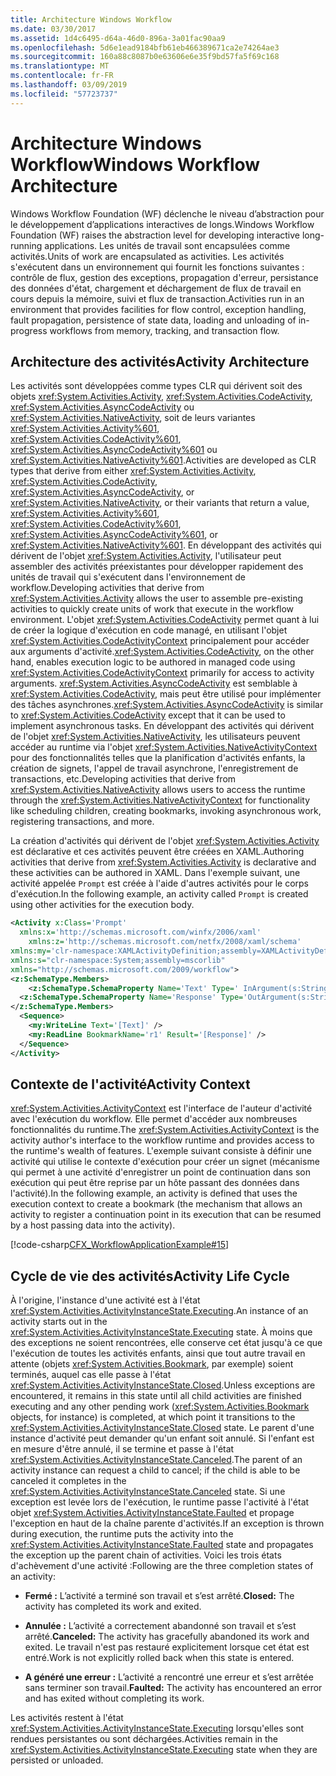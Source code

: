 ```yaml
---
title: Architecture Windows Workflow
ms.date: 03/30/2017
ms.assetid: 1d4c6495-d64a-46d0-896a-3a01fac90aa9
ms.openlocfilehash: 5d6e1ead9184bfb61eb466389671ca2e74264ae3
ms.sourcegitcommit: 160a88c8087b0e63606e6e35f9bd57fa5f69c168
ms.translationtype: MT
ms.contentlocale: fr-FR
ms.lasthandoff: 03/09/2019
ms.locfileid: "57723737"
---
```

# <a name="windows-workflow-architecture"></a><span data-ttu-id="0e07a-102">Architecture Windows Workflow</span><span class="sxs-lookup"><span data-stu-id="0e07a-102">Windows Workflow Architecture</span></span>
<span data-ttu-id="0e07a-103">Windows Workflow Foundation (WF) déclenche le niveau d’abstraction pour le développement d’applications interactives de longs.</span><span class="sxs-lookup"><span data-stu-id="0e07a-103">Windows Workflow Foundation (WF) raises the abstraction level for developing interactive long-running applications.</span></span> <span data-ttu-id="0e07a-104">Les unités de travail sont encapsulées comme activités.</span><span class="sxs-lookup"><span data-stu-id="0e07a-104">Units of work are encapsulated as activities.</span></span> <span data-ttu-id="0e07a-105">Les activités s'exécutent dans un environnement qui fournit les fonctions suivantes : contrôle de flux, gestion des exceptions, propagation d'erreur, persistance des données d'état, chargement et déchargement de flux de travail en cours depuis la mémoire, suivi et flux de transaction.</span><span class="sxs-lookup"><span data-stu-id="0e07a-105">Activities run in an environment that provides facilities for flow control, exception handling, fault propagation, persistence of state data, loading and unloading of in-progress workflows from memory, tracking, and transaction flow.</span></span>  
  
## <a name="activity-architecture"></a><span data-ttu-id="0e07a-106">Architecture des activités</span><span class="sxs-lookup"><span data-stu-id="0e07a-106">Activity Architecture</span></span>  
 <span data-ttu-id="0e07a-107">Les activités sont développées comme types CLR qui dérivent soit des objets <xref:System.Activities.Activity>, <xref:System.Activities.CodeActivity>, <xref:System.Activities.AsyncCodeActivity> ou <xref:System.Activities.NativeActivity>, soit de leurs variantes <xref:System.Activities.Activity%601>, <xref:System.Activities.CodeActivity%601>, <xref:System.Activities.AsyncCodeActivity%601> ou <xref:System.Activities.NativeActivity%601>.</span><span class="sxs-lookup"><span data-stu-id="0e07a-107">Activities are developed as CLR types that derive from either <xref:System.Activities.Activity>, <xref:System.Activities.CodeActivity>, <xref:System.Activities.AsyncCodeActivity>, or <xref:System.Activities.NativeActivity>, or their variants that return a value, <xref:System.Activities.Activity%601>, <xref:System.Activities.CodeActivity%601>, <xref:System.Activities.AsyncCodeActivity%601>, or <xref:System.Activities.NativeActivity%601>.</span></span> <span data-ttu-id="0e07a-108">En développant des activités qui dérivent de l'objet <xref:System.Activities.Activity>, l'utilisateur peut assembler des activités préexistantes pour développer rapidement des unités de travail qui s'exécutent dans l'environnement de workflow.</span><span class="sxs-lookup"><span data-stu-id="0e07a-108">Developing activities that derive from <xref:System.Activities.Activity> allows the user to assemble pre-existing activities to quickly create units of work that execute in the workflow environment.</span></span> <span data-ttu-id="0e07a-109">L'objet <xref:System.Activities.CodeActivity> permet quant à lui de créer la logique d'exécution en code managé, en utilisant l'objet <xref:System.Activities.CodeActivityContext> principalement pour accéder aux arguments d'activité.</span><span class="sxs-lookup"><span data-stu-id="0e07a-109"><xref:System.Activities.CodeActivity>, on the other hand, enables execution logic to be authored in managed code using <xref:System.Activities.CodeActivityContext> primarily for access to activity arguments.</span></span> <span data-ttu-id="0e07a-110"><xref:System.Activities.AsyncCodeActivity> est semblable à <xref:System.Activities.CodeActivity>, mais peut être utilisé pour implémenter des tâches asynchrones.</span><span class="sxs-lookup"><span data-stu-id="0e07a-110"><xref:System.Activities.AsyncCodeActivity> is similar to <xref:System.Activities.CodeActivity> except that it can be used to implement asynchronous tasks.</span></span> <span data-ttu-id="0e07a-111">En développant des activités qui dérivent de l'objet <xref:System.Activities.NativeActivity>, les utilisateurs peuvent accéder au runtime via l'objet <xref:System.Activities.NativeActivityContext> pour des fonctionnalités telles que la planification d'activités enfants, la création de signets, l'appel de travail asynchrone, l'enregistrement de transactions, etc.</span><span class="sxs-lookup"><span data-stu-id="0e07a-111">Developing activities that derive from <xref:System.Activities.NativeActivity> allows users to access the runtime through the <xref:System.Activities.NativeActivityContext> for functionality like scheduling children, creating bookmarks, invoking asynchronous work, registering transactions, and more.</span></span>  
  
 <span data-ttu-id="0e07a-112">La création d'activités qui dérivent de l'objet <xref:System.Activities.Activity> est déclarative et ces activités peuvent être créées en XAML.</span><span class="sxs-lookup"><span data-stu-id="0e07a-112">Authoring activities that derive from <xref:System.Activities.Activity> is declarative and these activities can be authored in XAML.</span></span> <span data-ttu-id="0e07a-113">Dans l'exemple suivant, une activité appelée `Prompt` est créée à l'aide d'autres activités pour le corps d'exécution.</span><span class="sxs-lookup"><span data-stu-id="0e07a-113">In the following example, an activity called `Prompt` is created using other activities for the execution body.</span></span>  
  
```xml  
<Activity x:Class='Prompt'  
  xmlns:x='http://schemas.microsoft.com/winfx/2006/xaml'  
    xmlns:z='http://schemas.microsoft.com/netfx/2008/xaml/schema'  
xmlns:my='clr-namespace:XAMLActivityDefinition;assembly=XAMLActivityDefinition'  
xmlns:s="clr-namespace:System;assembly=mscorlib"  
xmlns="http://schemas.microsoft.com/2009/workflow">  
<z:SchemaType.Members>  
    <z:SchemaType.SchemaProperty Name='Text' Type=' InArgument(s:String)' />  
  <z:SchemaType.SchemaProperty Name='Response' Type='OutArgument(s:String)' />  
</z:SchemaType.Members>  
  <Sequence>  
    <my:WriteLine Text='[Text]' />  
    <my:ReadLine BookmarkName='r1' Result='[Response]' />  
  </Sequence>  
</Activity>  
```  
  
## <a name="activity-context"></a><span data-ttu-id="0e07a-114">Contexte de l'activité</span><span class="sxs-lookup"><span data-stu-id="0e07a-114">Activity Context</span></span>  
 <span data-ttu-id="0e07a-115"><xref:System.Activities.ActivityContext> est l'interface de l'auteur d'activité avec l'exécution du workflow. Elle permet d'accéder aux nombreuses fonctionnalités du runtime.</span><span class="sxs-lookup"><span data-stu-id="0e07a-115">The <xref:System.Activities.ActivityContext> is the activity author's interface to the workflow runtime and provides access to the runtime's wealth of features.</span></span> <span data-ttu-id="0e07a-116">L'exemple suivant consiste à définir une activité qui utilise le contexte d'exécution pour créer un signet (mécanisme qui permet à une activité d'enregistrer un point de continuation dans son exécution qui peut être reprise par un hôte passant des données dans l'activité).</span><span class="sxs-lookup"><span data-stu-id="0e07a-116">In the following example, an activity is defined that uses the execution context to create a bookmark (the mechanism that allows an activity to register a continuation point in its execution that can be resumed by a host passing data into the activity).</span></span>  
  
 [!code-csharp[CFX_WorkflowApplicationExample#15](~/samples/snippets/csharp/VS_Snippets_CFX/cfx_workflowapplicationexample/cs/program.cs#15)]  
  
## <a name="activity-life-cycle"></a><span data-ttu-id="0e07a-117">Cycle de vie des activités</span><span class="sxs-lookup"><span data-stu-id="0e07a-117">Activity Life Cycle</span></span>  
 <span data-ttu-id="0e07a-118">À l'origine, l'instance d'une activité est à l'état <xref:System.Activities.ActivityInstanceState.Executing>.</span><span class="sxs-lookup"><span data-stu-id="0e07a-118">An instance of an activity starts out in the <xref:System.Activities.ActivityInstanceState.Executing> state.</span></span> <span data-ttu-id="0e07a-119">À moins que des exceptions ne soient rencontrées, elle conserve cet état jusqu'à ce que l'exécution de toutes les activités enfants, ainsi que tout autre travail en attente (objets <xref:System.Activities.Bookmark>, par exemple) soient terminés, auquel cas elle passe à l'état <xref:System.Activities.ActivityInstanceState.Closed>.</span><span class="sxs-lookup"><span data-stu-id="0e07a-119">Unless exceptions are encountered, it remains in this state until all child activities are finished executing and any other pending work (<xref:System.Activities.Bookmark> objects, for instance) is completed, at which point it transitions to the <xref:System.Activities.ActivityInstanceState.Closed> state.</span></span> <span data-ttu-id="0e07a-120">Le parent d'une instance d'activité peut demander qu'un enfant soit annulé. Si l'enfant est en mesure d'être annulé, il se termine et passe à l'état <xref:System.Activities.ActivityInstanceState.Canceled>.</span><span class="sxs-lookup"><span data-stu-id="0e07a-120">The parent of an activity instance can request a child to cancel; if the child is able to be canceled it completes in the <xref:System.Activities.ActivityInstanceState.Canceled> state.</span></span> <span data-ttu-id="0e07a-121">Si une exception est levée lors de l'exécution, le runtime passe l'activité à l'état objet <xref:System.Activities.ActivityInstanceState.Faulted> et propage l'exception en haut de la chaîne parente d'activités.</span><span class="sxs-lookup"><span data-stu-id="0e07a-121">If an exception is thrown during execution, the runtime puts the activity into the <xref:System.Activities.ActivityInstanceState.Faulted> state and propagates the exception up the parent chain of activities.</span></span> <span data-ttu-id="0e07a-122">Voici les trois états d'achèvement d'une activité :</span><span class="sxs-lookup"><span data-stu-id="0e07a-122">Following are the three completion states of an activity:</span></span>  
  
-   <span data-ttu-id="0e07a-123">**Fermé :** L’activité a terminé son travail et s’est arrêté.</span><span class="sxs-lookup"><span data-stu-id="0e07a-123">**Closed:** The activity has completed its work and exited.</span></span>  
  
-   <span data-ttu-id="0e07a-124">**Annulée :** L’activité a correctement abandonné son travail et s’est arrêté.</span><span class="sxs-lookup"><span data-stu-id="0e07a-124">**Canceled:** The activity has gracefully abandoned its work and exited.</span></span> <span data-ttu-id="0e07a-125">Le travail n'est pas restauré explicitement lorsque cet état est entré.</span><span class="sxs-lookup"><span data-stu-id="0e07a-125">Work is not explicitly rolled back when this state is entered.</span></span>  
  
-   <span data-ttu-id="0e07a-126">**A généré une erreur :** L’activité a rencontré une erreur et s’est arrêtée sans terminer son travail.</span><span class="sxs-lookup"><span data-stu-id="0e07a-126">**Faulted:** The activity has encountered an error and has exited without completing its work.</span></span>  
  
 <span data-ttu-id="0e07a-127">Les activités restent à l'état <xref:System.Activities.ActivityInstanceState.Executing> lorsqu'elles sont rendues persistantes ou sont déchargées.</span><span class="sxs-lookup"><span data-stu-id="0e07a-127">Activities remain in the <xref:System.Activities.ActivityInstanceState.Executing> state when they are persisted or unloaded.</span></span>

